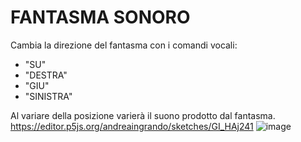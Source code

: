 # FANTASMA SONORO
Cambia la direzione del fantasma con i comandi vocali:<br>
* "SU"<br>
* "DESTRA"<br>
* "GIU"<br>
* "SINISTRA"<br>

Al variare della posizione varierà il suono prodotto dal fantasma.<br>
https://editor.p5js.org/andreaingrando/sketches/GI_HAj241
![image](https://user-images.githubusercontent.com/101118083/164989328-e6b23784-dcd8-4ab0-8cc3-dfc7a613da33.png)
